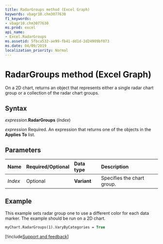 ```yaml
---
title: RadarGroups method (Excel Graph)
keywords: vbagr10.chm3077630
f1_keywords:
- vbagr10.chm3077630
ms.prod: excel
api_name:
- Excel.RadarGroups
ms.assetid: 5fbca532-ae99-fb41-dd1d-2d24909bf073
ms.date: 04/09/2019
localization_priority: Normal
---
```



# RadarGroups method (Excel Graph)

On a 2D chart, returns an object that represents either a single radar chart group or a collection of the radar chart groups.

## Syntax

_expression_.**RadarGroups** (_Index_)

_expression_ Required. An expression that returns one of the objects in the **Applies To** list.


## Parameters

|Name|Required/Optional|Data type|Description|
|:-----|:-----|:-----|:-----|
|_Index_ | Optional | **Variant**| Specifies the chart group.| 

## Example

This example sets radar group one to use a different color for each data marker. The example should be run on a 2D chart.

```vb
myChart.RadarGroups(1).VaryByCategories = True
```

[!include[Support and feedback](~/includes/feedback-boilerplate.md)]